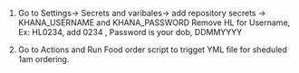 1. Go to Settings-> Secrets and varibales-> add repository secrets -> KHANA_USERNAME and KHANA_PASSWORD
Remove HL for Username, Ex: HL0234, add 0234 , Password is your dob, DDMMYYYY

2. Go to Actions and Run Food order script to trigget YML file for sheduled 1am ordering.
 

